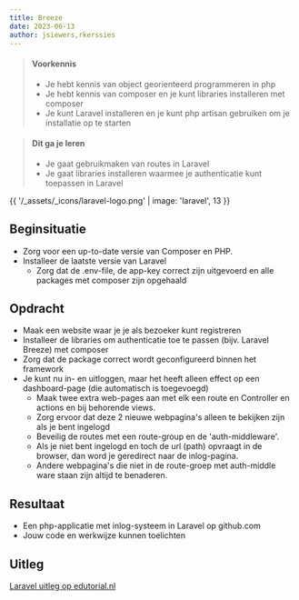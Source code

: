 ```yaml
---
title: Breeze
date: 2023-06-13
author: jsiewers,rkerssies
---
```


> #### Voorkennis
> * Je hebt kennis van object georienteerd programmeren in php
> * Je hebt kennis van composer en je kunt libraries installeren met composer
> * Je kunt Laravel installeren en je kunt php artisan gebruiken om je installatie op te starten

> #### Dit ga je leren
> * Je gaat gebruikmaken van routes in Laravel
> * Je gaat libraries installeren waarmee je authenticatie kunt toepassen in Laravel

{{ '/_assets/_icons/laravel-logo.png'  | image: 'laravel', 13 }}

## Beginsituatie
* Zorg voor een up-to-date versie van Composer en PHP.
* Installeer de laatste versie van Laravel
  * Zorg dat de .env-file, de app-key correct zijn uitgevoerd en alle packages met composer zijn opgehaald


##  Opdracht
* Maak een website waar je je als bezoeker kunt registreren
* Installeer de libraries om authenticatie toe te passen (bijv. Laravel Breeze) met composer
* Zorg dat de package correct wordt geconfigureerd binnen het framework
* Je kunt nu in- en uitloggen, maar het heeft alleen effect op een dashboard-page (die automatisch is toegevoegd)
  * Maak twee extra web-pages aan met elk een route en Controller en actions en bij behorende views.
  * Zorg ervoor dat deze 2 nieuwe webpagina's alleen te bekijken zijn als je bent ingelogd
  * Beveilig de routes met een route-group en de 'auth-middleware'.
  * Als je niet bent ingelogd en toch de url (path) opvraagt in de browser, dan word je geredirect naar de inlog-pagina.  
  * Andere webpagina's die niet in de route-groep met auth-middle ware staan zijn altijd te benaderen.

## Resultaat
* Een php-applicatie met inlog-systeem in Laravel op github.com
* Jouw code en werkwijze kunnen toelichten

## Uitleg
[Laravel uitleg op edutorial.nl](http://www.edutorial.nl/laravel/introductie/)
